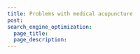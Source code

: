 ```yaml
---
title: Problems with medical acupuncture
post: 
search_engine_optimization:
  page_title:
  page_description:
---
```

